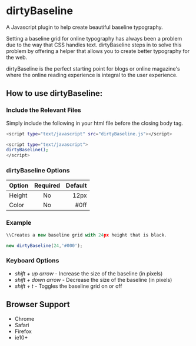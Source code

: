 dirtyBaseline
=============

A Javascript plugin to help create beautiful baseline typography.

Setting a baseline grid for online typography has always been a problem due to the way that CSS handles text. dirtyBaseline steps in to solve this problem by offering a helper that allows you to create better typography for the web.

dirtyBaseline is the perfect starting point for blogs or online magazine's where the online reading experience is integral to the user experience.

## How to use dirtyBaseline:

### Include the Relevant Files

Simply include the following in your html file before the closing body tag.

```sh
<script type="text/javascript" src="dirtyBaseline.js"></script>

<script type="text/javascript">
dirtyBaseline();
</script>
```

### dirtyBaseline Options

| Option        | Required           | Default |
| ------------- |:------------------:| --------:
| Height	    | No		 		 | 	12px   |
| Color      	| No      	 		 |  #0ff   |

### Example
```js
\\Creates a new baseline grid with 24px height that is black.

new dirtyBaseline(24,'#000');
```

### Keyboard Options

  - *shift + up arrow* - Increase the size of the baseline (in pixels)
  - *shift + down arrow* - Decrease the size of the baseline (in pixels)
  - *shift + t* - Toggles the baseline grid on or off

## Browser Support

 - Chrome
 - Safari
 - Firefox
 - ie10+
